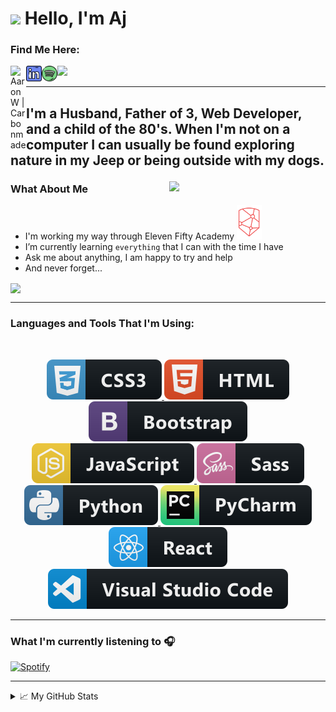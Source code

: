 <h1><img src="https://emojis.slackmojis.com/emojis/images/1531849430/4246/blob-sunglasses.gif?1531849430" width="30" />
  Hello, I'm Aj</h1>

### Find Me Here:

[<img align="left" alt="AaronW | Carbonmade" width="25px"
  src="https://www.flaticon.com/svg/static/icons/svg/921/921490.svg" />][website]

[<img align="left" alt="AaronW | LinkedIn" width="25px"
  src="assets/linkedin.png" />][linkedin]

[<img align="left" alt="AaronW | Spotify" width="25px"
  src="assets/spotify.png" />][spotify]

![](https://visitor-badge.glitch.me/badge?page_id=xaaronwx.xaaronwx)

<hr>

<h2>
  <p align="left">I'm a Husband, Father of 3, Web Developer, and a child of the 80's.
    When I'm not on a computer I can usually be found exploring nature in my Jeep or being outside with my dogs.</p>
</h2>

<img align="right" src="assets/FlySynth.gif" width=250>

### What About Me

- I'm working my way through Eleven Fifty Academy 
<a href="https://elevenfifty.org/courses/"><img src="assets/EF.png" width="40px" height="55px"></a>
- I’m currently learning ```everything``` that I can with the time I have
- Ask me about anything, I am happy to try and help
- And never forget...
<img align="center" src="assets/Bill_Ted.gif" width=300>

---

  <h3 align="left"> Languages and Tools That I'm Using:</h3>

  <br />

  <p align="center">
    <!-- For more icons please follow  https://github.com/MikeCodesDotNET/ColoredBadges -->
    <a href="#">
      <img src="badges/css3.svg" alt="css3" style="vertical-align:top margin:6px 4px">
    </a>
    <a href="#">
      <img src="badges/html.svg" alt="html" style="vertical-align:top margin:6px 4px">
    </a>
    <a href="#">
      <img src="badges/bootstrap.svg" alt="bootstrap" style="vertical-align:top margin:6px 4px">
    </a>
    <a href="#">
      <img src="badges/js.svg" alt="js" style="vertical-align:top margin:6px 4px">
    </a>
    <a href="#">
      <img src="badges/sass.svg" alt="sass" style="vertical-align:top margin:6px 4px">
    </a>
    <a href="#">
      <img src="badges/python.svg" alt="python" style="vertical-align:top margin:6px 4px">
    </a>
    <a href="#">
      <img src="badges/jetbrains_pycharm.svg" alt="pycharm" style="vertical-align:top margin:6px 4px">
    </a>
    <a href="#">
      <img src="badges/react.svg" alt="react" style="vertical-align:top margin:6px 4px">
    </a>
    <a href="#">
      <img src="badges/visualstudio_code.svg" alt="visualstudiocode" style="vertical-align:top margin:6px 4px">
    </a>
  </p>

---

### What I'm currently listening to 🎧
[![Spotify](https://spotify-playlist.xaaronwx.vercel.app//api/spotify)](https://open.spotify.com/user/beamerboy_23)

---

<details>
  <summary>📈 My GitHub Stats</summary>
  <img align="center" alt="xAaronWx's GitHub Stats"
    src="https://github-readme-stats.xaaronwx.vercel.app/api?username=xAaronWx&hide=issues&show_icons=true&theme=vue-dark&hide_border=true" />
</details>


<!-- Link Definitions -->

[website]: https://aaronjwhite.carbonmade.com/
[linkedin]: https://www.linkedin.com/in/aaronj-white/
[spotify]: https://open.spotify.com/user/beamerboy_23